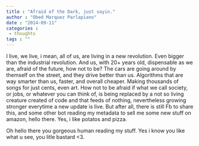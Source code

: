 ```yaml
---
title : "Afraid of the Dark, just sayin."
author : "Obed Marquez Parlapiano"
date : "2014-09-11"
categories : 
 - thoughts
tags : ""
---
```


I live, we live, i mean, all of us, are living in a new revolution. Even bigger than the industrial revolution. And us, with 20+ years old, dispensable as we are, afraid of the future, how not to be? The cars are going around by themself on the street, and they drive better than us. Algorithms that are way smarter than us, faster, and overall cheaper. Making thousands of songs for just cents, even art. How not to be afraid if what we call society, or jobs, or whatever you can think of, is being replaced by a not so living creature created of code and that feeds of nothing, nevertheless growing stronger everytime a new update is live. But after all, there is still Fb to share this, and some other bot reading my metadata to sell me some new stuff on amazon, hello there. Yes, i like potatos and pizza.

Oh hello there you gorgeous human reading my stuff. Yes i know you like what u see, you litle bastard <3.

